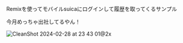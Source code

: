 Remixを使ってモバイルsuicaにログインして履歴を取ってくるサンプル

今月めっちゃ出社してるやん！

![CleanShot 2024-02-28 at 23 43 01@2x](https://github.com/Uki884/study-remix/assets/43997348/487e1941-e8c5-46b5-a9ea-28a1aabe4e76)
